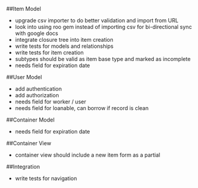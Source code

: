 ##Item Model
- upgrade csv importer to do better validation and import from URL
- look into using roo gem instead of importing csv for bi-directional
  sync with google docs
- integrate closure tree into item creation
- write tests for models and relationships
- write tests for item creation
- subtypes should be valid as item base type and marked as incomplete
- needs field for expiration date

##User Model
- add authentication
- add authorization
- needs field for worker / user
- needs field for loanable, can borrow if record is clean

##Container Model
- needs field for expiration date

##Container View
- container view should include a new item form as a partial

##Integration
- write tests for navigation
